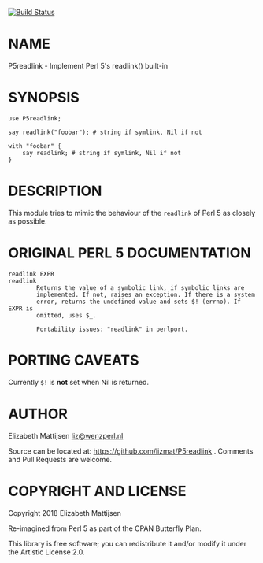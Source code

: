[![Build Status](https://travis-ci.org/lizmat/P5readlink.svg?branch=master)](https://travis-ci.org/lizmat/P5readlink)

NAME
====

P5readlink - Implement Perl 5's readlink() built-in

SYNOPSIS
========

    use P5readlink;

    say readlink("foobar"); # string if symlink, Nil if not

    with "foobar" {
        say readlink; # string if symlink, Nil if not
    }

DESCRIPTION
===========

This module tries to mimic the behaviour of the `readlink` of Perl 5 as closely as possible.

ORIGINAL PERL 5 DOCUMENTATION
=============================

    readlink EXPR
    readlink
            Returns the value of a symbolic link, if symbolic links are
            implemented. If not, raises an exception. If there is a system
            error, returns the undefined value and sets $! (errno). If EXPR is
            omitted, uses $_.

            Portability issues: "readlink" in perlport.

PORTING CAVEATS
===============

Currently `$!` is **not** set when Nil is returned.

AUTHOR
======

Elizabeth Mattijsen <liz@wenzperl.nl>

Source can be located at: https://github.com/lizmat/P5readlink . Comments and Pull Requests are welcome.

COPYRIGHT AND LICENSE
=====================

Copyright 2018 Elizabeth Mattijsen

Re-imagined from Perl 5 as part of the CPAN Butterfly Plan.

This library is free software; you can redistribute it and/or modify it under the Artistic License 2.0.

